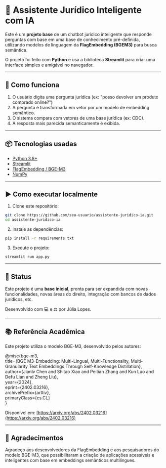 # 🤖 Assistente Jurídico Inteligente com IA

Este é um **projeto base** de um chatbot jurídico inteligente que responde perguntas com base em uma base de conhecimento pré-definida, utilizando modelos de linguagem da **FlagEmbedding (BGEM3)** para busca semântica.

O projeto foi feito com **Python** e usa a biblioteca **Streamlit** para criar uma interface simples e amigável no navegador.

---

## 🚀 Como funciona

1. O usuário digita uma pergunta jurídica (ex: "posso devolver um produto comprado online?")
2. A pergunta é transformada em vetor por um modelo de embedding semântico.
3. O sistema compara com vetores de uma base jurídica (ex: CDC).
4. A resposta mais parecida semanticamente é exibida.

---

## 📦 Tecnologias usadas

- [Python 3.8+](https://www.python.org/)
- [Streamlit](https://streamlit.io)
- [FlagEmbedding / BGE-M3](https://huggingface.co/BAAI/bge-m3)
- [NumPy](https://numpy.org/)

---

## ▶️ Como executar localmente

1. Clone este repositório:

```bash
git clone https://github.com/seu-usuario/assistente-juridico-ia.git
cd assistente-juridico-ia
```

2. Instale as dependências:

```bash
pip install -r requirements.txt
```

3. Execute o projeto:

```bash
streamlit run app.py
```

---

## 📌 Status

Este projeto é uma **base inicial**, pronta para ser expandida com novas funcionalidades, novas áreas do direito, integração com bancos de dados jurídicos, etc.

Desenvolvido com 💻 e ⚖️ por Júlia Lopes.



---

## 📚 Referência Acadêmica

Este projeto utiliza o modelo BGE-M3, desenvolvido pelos autores:

@misc{bge-m3,  
  title={BGE M3-Embedding: Multi-Lingual, Multi-Functionality, Multi-Granularity Text Embeddings Through Self-Knowledge Distillation},  
  author={Jianlv Chen and Shitao Xiao and Peitian Zhang and Kun Luo and Defu Lian and Zheng Liu},  
  year={2024},  
  eprint={2402.03216},  
  archivePrefix={arXiv},  
  primaryClass={cs.CL}  
}

Disponível em: [https://arxiv.org/abs/2402.03216](https://arxiv.org/abs/2402.03216)

---

## 🙏 Agradecimentos

Agradeço aos desenvolvedores da FlagEmbedding e aos pesquisadores do modelo BGE-M3, que possibilitaram a criação de aplicações acessíveis e inteligentes com base em embeddings semânticos multilíngues.

